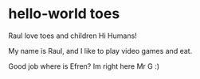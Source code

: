 # hello-world toes
Raul love toes and children
Hi Humans!

My name is Raul, and I like to play video games and eat. 

Good job where is Efren?
Im right here Mr G :)
